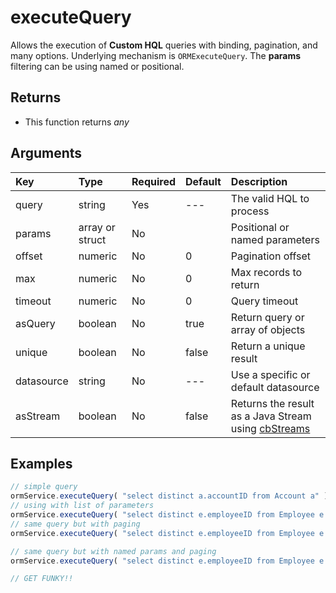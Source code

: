 # executeQuery

Allows the execution of **Custom HQL** queries with binding, pagination, and many options. Underlying mechanism is `ORMExecuteQuery`. The **params** filtering can be using named or positional.

## Returns

* This function returns _any_

## Arguments

| Key | Type | Required | Default | Description |
| :--- | :--- | :--- | :--- | :--- |
| query | string | Yes | --- | The valid HQL to process |
| params | array or struct | No |  | Positional or named parameters |
| offset | numeric | No | 0 | Pagination offset |
| max | numeric | No | 0 | Max records to return |
| timeout | numeric | No | 0 | Query timeout |
| asQuery | boolean | No | true | Return query or array of objects |
| unique | boolean | No | false | Return a unique result |
| datasource | string | No | --- | Use a specific or default datasource |
| asStream | boolean | No | false | Returns the result as a Java Stream using [cbStreams](https://forgebox.io/view/cbstreams) |

## Examples

```javascript
// simple query
ormService.executeQuery( "select distinct a.accountID from Account a" );
// using with list of parameters
ormService.executeQuery( "select distinct e.employeeID from Employee e where e.department = ? and e.created > ?", ['IS','01/01/2010'] );
// same query but with paging
ormService.executeQuery( "select distinct e.employeeID from Employee e where e.department = ? and e.created > ?", ['IS','01/01/2010'],1,30);

// same query but with named params and paging
ormService.executeQuery( "select distinct e.employeeID from Employee e where e.department = :dep and e.created > :created", {dep='Accounting',created='01/01/2010'],10,20);

// GET FUNKY!!
```

